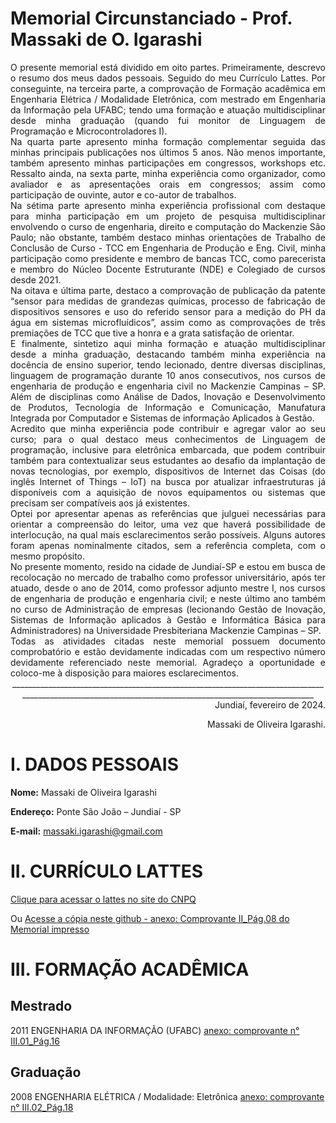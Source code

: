 # Memorial Circunstanciado - Prof. Massaki de O. Igarashi

<div align="justify">
    O presente memorial está dividido em oito partes. 
    Primeiramente, descrevo o resumo dos meus dados pessoais. Seguido do meu Currículo Lattes. Por conseguinte, na terceira parte, a comprovação de Formação acadêmica em Engenharia Elétrica / Modalidade Eletrônica, com mestrado em Engenharia da Informação pela UFABC; tendo uma formação e atuação multidisciplinar desde minha graduação (quando fui monitor de Linguagem de Programação e Microcontroladores I).
</div>    
<div align="justify">
    Na quarta parte apresento minha formação complementar seguida das minhas principais publicações nos últimos 5 anos. 
    Não menos importante, também apresento minhas participações em congressos, workshops etc. Ressalto ainda, na sexta parte, minha experiência como organizador, como avaliador e as apresentações orais em congressos; assim como participação de ouvinte, autor e co-autor de trabalhos.
</div>
<div align="justify">
    Na sétima parte apresento minha experiência profissional com destaque para minha participação em um projeto de pesquisa multidisciplinar envolvendo o curso de engenharia, direito e computação do Mackenzie São Paulo; não obstante, também destaco minhas orientações de Trabalho de Conclusão de Curso - TCC em Engenharia de Produção e Eng. Civil, minha participação como presidente e membro de bancas TCC, como parecerista e membro do Núcleo Docente Estruturante (NDE) e Colegiado de cursos desde 2021. 
</div>
<div align="justify">   
    Na oitava e última parte, destaco a comprovação de publicação da patente “sensor para medidas de grandezas químicas, processo de fabricação de dispositivos sensores e uso do referido sensor para a medição do PH da água em sistemas microfluídicos”, assim como as comprovações de três premiações de TCC que tive a honra e a grata satisfação de orientar.
</div>
<div align="justify">
    E finalmente, sintetizo aqui minha formação e atuação multidisciplinar desde a minha graduação, destacando também minha experiência na docência de ensino superior, tendo lecionado, dentre diversas disciplinas, linguagem de programação durante 10 anos consecutivos, nos cursos de engenharia de produção e engenharia civil no Mackenzie Campinas – SP. Além de disciplinas como Análise de Dados, Inovação e Desenvolvimento de Produtos, Tecnologia de Informação e Comunicação, Manufatura Integrada por Computador e Sistemas de informação Aplicados à Gestão. 
</div>
<div align="justify">
    Acredito que minha experiência pode contribuir e agregar valor ao seu curso; para o qual destaco meus conhecimentos de Linguagem de programação, inclusive para eletrônica embarcada, que podem contribuir também para contextualizar seus estudantes ao desafio da implantação de novas tecnologias, por exemplo, dispositivos de Internet das Coisas (do inglês Internet of Things – IoT) na busca por atualizar infraestruturas já disponíveis com a aquisição de novos equipamentos ou sistemas que precisam ser compatíveis aos já existentes.
</div>
<div align="justify">
    Optei por apresentar apenas as referências que julguei necessárias para orientar a compreensão do leitor, uma vez que haverá possibilidade de interlocução, na qual mais esclarecimentos serão possíveis. Alguns autores foram apenas nominalmente citados, sem a referência completa, com o mesmo propósito. 
</div> 
<div align="justify">
    No presente momento, resido na cidade de Jundiaí-SP e estou em busca de recolocação no mercado de trabalho como professor universitário, após ter atuado, desde o ano de 2014, como professor adjunto mestre I, nos cursos de engenharia de produção e engenharia civil; e neste último ano também no curso de Administração de empresas (lecionando Gestão de Inovação, Sistemas de Informação aplicados à Gestão e Informática Básica para Administradores) na Universidade Presbiteriana Mackenzie Campinas – SP.  
</div>
<div align="justify"> 
    Todas as atividades citadas neste memorial possuem documento comprobatório e estão devidamente indicadas com um respectivo número devidamente referenciado neste memorial. 
    Agradeço a oportunidade e coloco-me à disposição para maiores esclarecimentos. 
</div>
<div align="center"> 
_______________________________________________________________________________________________________________________________________________________
</div>
    <div align="right">Jundiaí, fevereiro de 2024. 
    
Massaki de Oliveira Igarashi.</div>

# I. DADOS PESSOAIS 
**Nome:** 		   Massaki de Oliveira Igarashi

**Endereço:** 	   Ponte São João – Jundiaí - SP

**E-mail:** 	   massaki.igarashi@gmail.com

# II. CURRÍCULO LATTES 
[Clique para acessar o lattes no site do CNPQ](https://lattes.cnpq.br/9359934526855676)

Ou [Acesse a cópia neste github - anexo: Comprovante II_Pág.08 do Memorial impresso](https://github.com/igarashimassaki/MemorialCircunstanciado/blob/main/II.%20Curr%C3%ADculo%20Lattes%20Massaki%20-%209359934526855676.pdf)

# III. FORMAÇÃO ACADÊMICA 
## Mestrado
2011	ENGENHARIA DA INFORMAÇÃO (UFABC)
[anexo: comprovante n° III.01_Pág.16](https://github.com/igarashimassaki/MemorialCircunstanciado/blob/main/III.01%20-%20Diploma_MESTRADO%20(P%C3%A1g.%2016).pdf)
## Graduação 
2008    ENGENHARIA ELÉTRICA / Modalidade: Eletrônica
[anexo: comprovante n° III.02_Pág.18](https://github.com/igarashimassaki/MemorialCircunstanciado/blob/main/III.02%20-%20DIPLOMA%20GRADUA%C3%87%C3%83O%20(P%C3%A1g.%2018).pdf)



